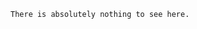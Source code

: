 ```
There is absolutely nothing to see here.
```

<!--- Table of my languages
| Learning | Want to learn|
| -------- | ------------ |
| ![C](https://img.shields.io/badge/c-blue?style=for-the-badge&logo=C&logoColor=white) ![C++](https://img.shields.io/badge/c%2B%2B-white?style=for-the-badge&logo=c%2B%2B&logoColor=blue) | ![Assembler](https://img.shields.io/badge/asssembler-white?style=for-the-badge&logo=ASSEMBLER)
| ![Python](https://img.shields.io/badge/python-blue?style=for-the-badge&logo=PYTHON&logoColor=yellow) | ![HTML5](https://img.shields.io/badge/html5-orange?style=for-the-badge&logo=HTML5&logoColor=white)
| ![Markdown](https://img.shields.io/badge/markdown-black?style=for-the-badge&logo=markdown&logoColor=white) |
| ![Static Badge](https://img.shields.io/badge/LaTeX-white?style=for-the-badge&logo=latex&logoColor=%23258f84) |
---!>
